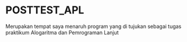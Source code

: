 # POSTTEST_APL
Merupakan tempat saya menaruh program yang di tujukan sebagai tugas praktikum Alogaritma dan Pemrograman Lanjut
